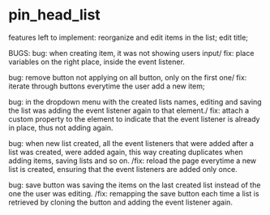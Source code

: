 # pin_head_list


features left to implement:
reorganize and edit items in the list;
edit title;


BUGS:
bug: when creating item, it was not showing users input/ fix: place variables on the right place, inside the event listener.

bug: remove button not applying on all button, only on the first one/ fix: iterate through buttons everytime the user add a new item;

bug: in the dropdown menu with the created lists names, editing and saving the list was adding the event listener again to that element./ fix: attach a custom property to the element to indicate that the event listener is already in place, thus not adding again.

bug: when new list created, all the event listeners that were added after a list was created, were added again, this way creating duplicates when adding items, saving lists and so on. /fix: reload the page everytime a new list is created, ensuring that the event listeners are added only once.

bug: save button was saving the items on the last created list instead of the one the user was editing. /fix: remapping the save button each time a list is retrieved by cloning the button and adding the event listener again.